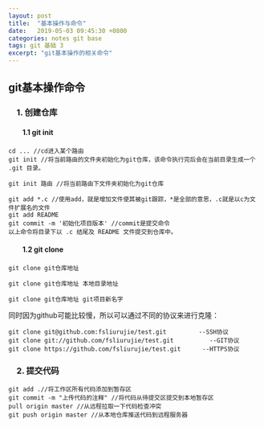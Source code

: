 ```yaml
---
layout: post
title:  "基本操作与命令"
date:   2019-05-03 09:45:30 +0800
categories: notes git base
tags: git 基础 3
excerpt: "git基本操作的相关命令"
---
```


## git基本操作命令

### &emsp;1. 创建仓库

#### &emsp;&emsp;1.1 git init

```terminal
cd ... //cd进入某个路由
git init //将当前路由的文件夹初始化为git仓库，该命令执行完后会在当前目录生成一个 .git 目录。

git init 路由 //将当前路由下文件夹初始化为git仓库

git add *.c //使用add，就是增加文件使其被git跟踪，*是全部的意思，.c就是以c为文件扩展名的文件
git add README
git commit -m '初始化项目版本' //commit是提交命令
以上命令将目录下以 .c 结尾及 README 文件提交到仓库中。
```

#### &emsp;&emsp;1.2 git clone

```terminal
git clone git仓库地址

git clone git仓库地址 本地目录地址

git clone git仓库地址 git项目新名字
```

同时因为github可能比较慢，所以可以通过不同的协议来进行克隆：

```terminal
git clone git@github.com:fsliurujie/test.git         --SSH协议
git clone git://github.com/fsliurujie/test.git          --GIT协议
git clone https://github.com/fsliurujie/test.git      --HTTPS协议
```

### &emsp;2. 提交代码

```terminal
git add .//将工作区所有代码添加到暂存区
git commit -m "上传代码的注释" //将代码从待提交区提交到本地暂存区
pull origin master //从远程拉取一下代码检查冲突
git push origin master //从本地仓库推送代码到远程服务器
```
